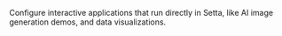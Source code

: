 ---
---

Configure interactive applications that run directly in Setta, like AI image generation demos, and data visualizations.
